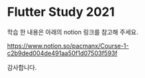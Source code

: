 # Flutter Study 2021

학습 한 내용은 아래의 notion 링크를 참고해 주세요.

https://www.notion.so/pacmanx/Course-1-c2b9ded004de491aa50f1d07503f593f

감사합니다.
